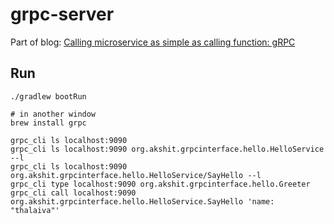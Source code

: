 # grpc-server
Part of blog: [Calling microservice as simple as calling function: gRPC](https://medium.com/@akshit.jain/calling-microservice-as-simple-as-calling-function-grpc-7bec48c2342f)

## Run
```shell
./gradlew bootRun

# in another window
brew install grpc

grpc_cli ls localhost:9090
grpc_cli ls localhost:9090 org.akshit.grpcinterface.hello.HelloService --l
grpc_cli ls localhost:9090 org.akshit.grpcinterface.hello.HelloService/SayHello --l
grpc_cli type localhost:9090 org.akshit.grpcinterface.hello.Greeter
grpc_cli call localhost:9090 org.akshit.grpcinterface.hello.HelloService.SayHello 'name: "thalaiva"'
```
